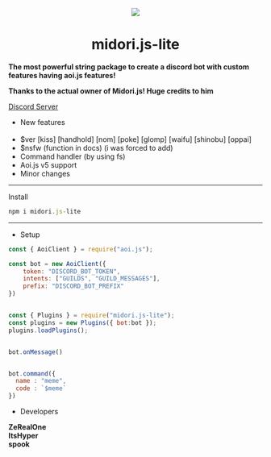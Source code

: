 <p align="center">
  <img src="https://media.discordapp.net/attachments/1033604720570404874/1040123011187081226/500px-493Arceus.png" />
</p>
<h1 align="center">midori.js-lite</h1>


**The most powerful string package to create a discord bot with custom features having aoi.js features!**

**Thanks to the actual owner of Midori.js! Huge credits to him**


[Discord Server]([https://discord.gg/xPURT2B3sA](https://discord.gg/CHXQzQ6t))


* New features <br> <br>
* $ver [kiss] [handhold] [nom] [poke] [glomp] [waifu] [shinobu] [oppai] <br>
* $nsfw (function in docs) (i was forced to add) <br>
* Command handler (by using fs) <br>
* Aoi.js v5 support <br>
* Minor changes <br>



---



Install


```js
npm i midori.js-lite
```

---
* Setup

```js
const { AoiClient } = require("aoi.js");

const bot = new AoiClient({
    token: "DISCORD_BOT_TOKEN",
    intents: ["GUILDS", "GUILD_MESSAGES"],
    prefix: "DISCORD_BOT_PREFIX"
})


const { Plugins } = require("midori.js-lite"); 
const plugins = new Plugins({ bot:bot }); 
plugins.loadPlugins(); 


bot.onMessage()


bot.command({
  name : "meme",
  code : `$meme`
})
```

* Developers

<strong>ZeRealOne</strong>
<br>
<strong>ItsHyper</strong>
<br>
<strong>spook</strong>






